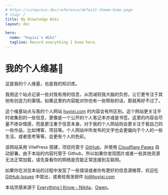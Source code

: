 ```yaml
---
# https://vitepress.dev/reference/default-theme-home-page
# slug: /
title: My Knowledge Wiki
layout: doc

hero:
  name: "huyixi's Wiki"
  tagline: Record everything I know here.
---
```

# 我的个人维基🌿
这是我的个人维基，也是我的知识库。

我用这个站点记录一些对我有用的信息，从而减轻我大脑的负担，让它更专注于其他有创造力的事情。如果这里的内容能对你也有一些帮助的话，那就再好不过了。  

这个维基站点与我的个人网站 [huyixi.com](https://huyixi.com) 的内容会有所区别。这个网站更关注平时收集到的一些信息，更像是一个公开的个人笔记本亦或是书签。这里的内容会尽量不掺杂情感，而是更注重于信息本身。对于我的个人网站则会更关注于我自己的一些作品，比如博客、项目等。个人网站中所发布的文字也会更偏向于个人的一些生活，或者思考等等，会更有个人的色彩。

该网站采用 VitePress 搭建，项目托管于 [GitHub](https://github.com/huyixi/wiki)，并使用 [Cloudflare Pages](https://www.cloudflare.com) 自动部署。由于本站的内容托管于 Github，所以如果你发现图片或者一些其他资源无法正常加载，请先查看你的网络是否能正常连接到互联网。

如果你在浏览本站的过程中发现了一些错误或者你有更好的信息源推荐，欢迎在 [GitHub Issues](https://github.com/huyixi/wiki/issues) 中提出，或者给我发邮件 [hi@huyixi.com](mailto:hihuyixi.com)

本站灵感来源于 [Everything I Know - Nikita](https://wiki.nikiv.dev)，[Owen](https://www.owenyoung.com)。
